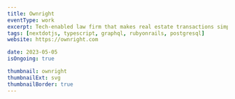 ```yaml
---
title: Ownright
eventType: work
excerpt: Tech-enabled law firm that makes real estate transactions simple
tags: [nextdotjs, typescript, graphql, rubyonrails, postgresql]
website: https://ownright.com

date: 2023-05-05
isOngoing: true

thumbnail: ownright
thumbnailExt: svg
thumbnailBorder: true
---
```

